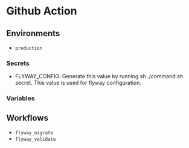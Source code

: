 # Github Action

## Environments

- `production`

### Secrets

- FLYWAY_CONFIG: Generate this value by running sh ./command.sh secret. This value is used for flyway configuration.

### Variables

## Workflows

- `flyway_migrate`
- `flyway_validate`